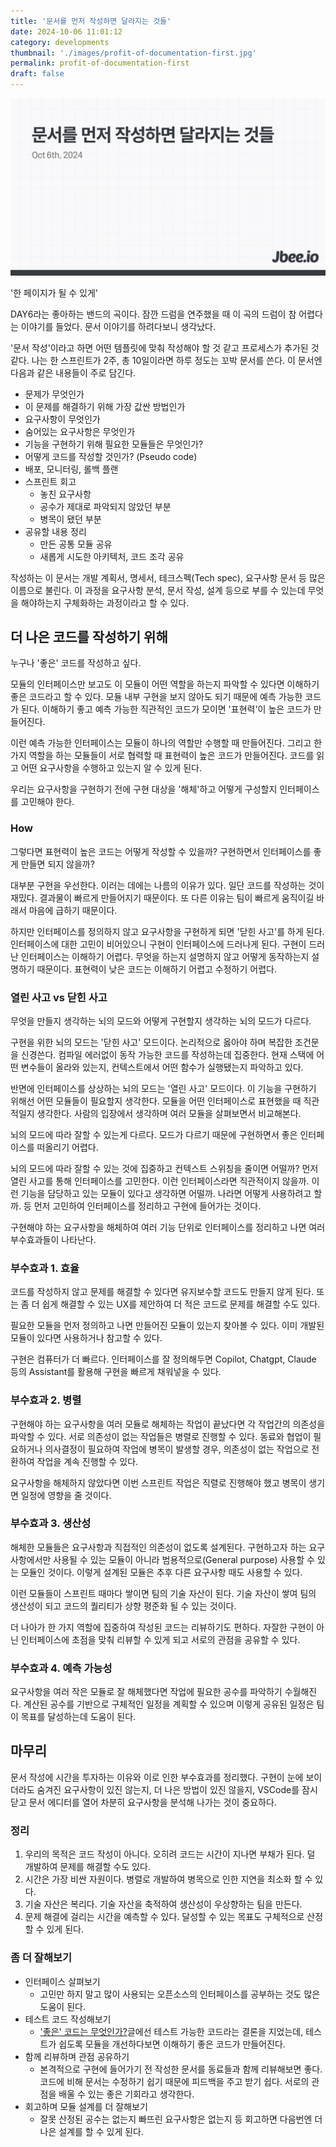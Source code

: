 ```yaml
---
title: '문서를 먼저 작성하면 달라지는 것들'
date: 2024-10-06 11:01:12
category: developments
thumbnail: './images/profit-of-documentation-first.jpg'
permalink: profit-of-documentation-first
draft: false
---
```


![profit-of-documentation-first](./images/profit-of-documentation-first.jpg)

'한 페이지가 될 수 있게'

DAY6라는 좋아하는 밴드의 곡이다. 잠깐 드럼을 연주했을 때 이 곡의 드럼이 참 어렵다는 이야기를 들었다. 문서 이야기를 하려다보니 생각났다.

'문서 작성'이라고 하면 어떤 템플릿에 맞춰 작성해야 할 것 같고 프로세스가 추가된 것 같다. 나는 한 스프린트가 2주, 총 10일이라면 하루 정도는 꼬박 문서를 쓴다. 이 문서엔 다음과 같은 내용들이 주로 담긴다.
- 문제가 무엇인가
- 이 문제를 해결하기 위해 가장 값싼 방법인가
- 요구사항이 무엇인가
- 숨어있는 요구사항은 무엇인가
- 기능을 구현하기 위해 필요한 모듈들은 무엇인가?
- 어떻게 코드를 작성할 것인가? (Pseudo code)
- 배포, 모니터링, 롤백 플랜
- 스프린트 회고
	- 놓친 요구사항
	- 공수가 제대로 파악되지 않았던 부분
	- 병목이 됐던 부분
- 공유할 내용 정리
	- 만든 공통 모듈 공유
	- 새롭게 시도한 아키텍처, 코드 조각 공유

작성하는 이 문서는 개발 계획서, 명세서, 테크스펙(Tech spec), 요구사항 문서 등 많은 이름으로 불린다. 이 과정을 요구사항 분석, 문서 작성, 설계 등으로 부를 수 있는데 무엇을 해야하는지 구체화하는 과정이라고 할 수 있다.

## 더 나은 코드를 작성하기 위해
누구나 '좋은' 코드를 작성하고 싶다.

모듈의 인터페이스만 보고도 이 모듈이 어떤 역할을 하는지 파악할 수 있다면 이해하기 좋은 코드라고 할 수 있다. 모듈 내부 구현을 보지 않아도 되기 때문에 예측 가능한 코드가 된다. 이해하기 좋고 예측 가능한 직관적인 코드가 모이면 '표현력'이 높은 코드가 만들어진다.

이런 예측 가능한 인터페이스는 모듈이 하나의 역할만 수행할 때 만들어진다. 그리고 한 가지 역할을 하는 모듈들이 서로 협력할 때 표현력이 높은 코드가 만들어진다. 코드를 읽고 어떤 요구사항을 수행하고 있는지 알 수 있게 된다.

우리는 요구사항을 구현하기 전에 구현 대상을 '해체'하고 어떻게 구성할지 인터페이스를 고민해야 한다.

### How
그렇다면 표현력이 높은 코드는 어떻게 작성할 수 있을까? 구현하면서 인터페이스를 좋게 만들면 되지 않을까?

대부분 구현을 우선한다. 이러는 데에는 나름의 이유가 있다. 일단 코드를 작성하는 것이 재밌다. 결과물이 빠르게 만들어지기 때문이다. 또 다른 이유는 팀이 빠르게 움직이길 바래서 마음에 급하기 때문이다.

하지만 인터페이스를 정의하지 않고 요구사항을 구현하게 되면 '닫힌 사고'를 하게 된다. 인터페이스에 대한 고민이 비어있으니 구현이 인터페이스에 드러나게 된다. 구현이 드러난 인터페이스는 이해하기 어렵다. 무엇을 하는지 설명하지 않고 어떻게 동작하는지 설명하기 때문이다. 표현력이 낮은 코드는 이해하기 어렵고 수정하기 어렵다.

### 열린 사고 vs 닫힌 사고
무엇을 만들지 생각하는 뇌의 모드와 어떻게 구현할지 생각하는 뇌의 모드가 다르다.

구현을 위한 뇌의 모드는 '닫힌 사고' 모드이다. 논리적으로 옳아야 하며 복잡한 조건문을 신경쓴다. 컴파일 에러없이 동작 가능한 코드를 작성하는데 집중한다. 현재 스택에 어떤 변수들이 올라와 있는지, 컨텍스트에서 어떤 함수가 실행됐는지 파악하고 있다.

반면에 인터페이스를 상상하는 뇌의 모드는 '열린 사고' 모드이다. 이 기능을 구현하기 위해선 어떤 모듈들이 필요할지 생각한다. 모듈을 어떤 인터페이스로 표현했을 때 직관적일지 생각한다. 사람의 입장에서 생각하며 여러 모듈을 살펴보면서 비교해본다.

뇌의 모드에 따라 잘할 수 있는게 다르다. 모드가 다르기 때문에 구현하면서 좋은 인터페이스를 떠올리기 어렵다.

뇌의 모드에 따라 잘할 수 있는 것에 집중하고 컨텍스트 스위칭을 줄이면 어떨까? 먼저 열린 사고를 통해 인터페이스를 고민한다. 이런 인터페이스라면 직관적이지 않을까. 이런 기능을 담당하고 있는 모듈이 있다고 생각하면 어떨까. 나라면 어떻게 사용하려고 할까. 등 먼저 고민하여 인터페이스를 정리하고 구현에 들어가는 것이다.

구현해야 하는 요구사항을 해체하여 여러 기능 단위로 인터페이스를 정리하고 나면 여러 부수효과들이 나타난다.

### 부수효과 1. 효율
코드를 작성하지 않고 문제를 해결할 수 있다면 유지보수할 코드도 만들지 않게 된다. 또는 좀 더 쉽게 해결할 수 있는 UX를 제안하여 더 적은 코드로 문제를 해결할 수도 있다.

필요한 모듈을 먼저 정의하고 나면 만들어진 모듈이 있는지 찾아볼 수 있다. 이미 개발된 모듈이 있다면 사용하거나 참고할 수 있다.

구현은 컴퓨터가 더 빠르다. 인터페이스를 잘 정의해두면 Copilot, Chatgpt, Claude 등의 Assistant를 활용해 구현을 빠르게 채워넣을 수 있다.

### 부수효과 2. 병렬
구현해야 하는 요구사항을 여러 모듈로 해체하는 작업이 끝났다면 각 작업간의 의존성을 파악할 수 있다. 서로 의존성이 없는 작업들은 병렬로 진행할 수 있다. 동료와 협업이 필요하거나 의사결정이 필요하여 작업에 병목이 발생할 경우, 의존성이 없는 작업으로 전환하여 작업을 계속 진행할 수 있다.

요구사항을 해체하지 않았다면 이번 스프린트 작업은 직렬로 진행해야 했고 병목이 생기면 일정에 영향을 줄 것이다.

### 부수효과 3. 생산성
해체한 모듈들은 요구사항과 직접적인 의존성이 없도록 설계된다. 구현하고자 하는 요구사항에서만 사용될 수 있는 모듈이 아니라 범용적으로(General purpose) 사용할 수 있는 모듈인 것이다. 이렇게 설계된 모듈은 추후 다른 요구사항 때도 사용할 수 있다.

이런 모듈들이 스프린트 때마다 쌓이면 팀의 기술 자산이 된다. 기술 자산이 쌓여 팀의 생산성이 되고 코드의 퀄리티가 상향 평준화 될 수 있는 것이다.

더 나아가 한 가지 역할에 집중하여 작성된 코드는 리뷰하기도 편하다. 자잘한 구현이 아닌 인터페이스에 초점을 맞춰 리뷰할 수 있게 되고 서로의 관점을 공유할 수 있다.

### 부수효과 4. 예측 가능성
요구사항을 여러 작은 모듈로 잘 해체했다면 작업에 필요한 공수를 파악하기 수월해진다. 계산된 공수를 기반으로 구체적인 일정을 계획할 수 있으며 이렇게 공유된 일정은 팀이 목표를 달성하는데 도움이 된다.

## 마무리
문서 작성에 시간을 투자하는 이유와 이로 인한 부수효과를 정리했다. 구현이 눈에 보이더라도 숨겨진 요구사항이 있진 않는지, 더 나은 방법이 있진 않을지, VSCode를 잠시 닫고 문서 에디터를 열어 차분히 요구사항을 분석해 나가는 것이 중요하다.

### 정리
1. 우리의 목적은 코드 작성이 아니다. 오히려 코드는 시간이 지나면 부채가 된다. 덜 개발하여 문제를 해결할 수도 있다.
2. 시간은 가장 비싼 자원이다. 병렬로 개발하여 병목으로 인한 지연을 최소화 할 수 있다.
3. 기술 자산은 복리다. 기술 자산을 축적하여 생산성이 우상향하는 팀을 만든다.
4. 문제 해결에 걸리는 시간을 예측할 수 있다. 달성할 수 있는 목표도 구체적으로 산정할 수 있게 된다.

### 좀 더 잘해보기
- 인터페이스 살펴보기
	- 고민만 하지 말고 많이 사용되는 오픈소스의 인터페이스를 공부하는 것도 많은 도움이 된다.
- 테스트 코드 작성해보기
	- ['좋은' 코드는 무엇인가?](https://jbee.io/articles/etc/%EC%A2%8B%EC%9D%80%20%EC%BD%94%EB%93%9C%EB%9E%80%20%EB%AC%B4%EC%97%87%EC%9D%BC%EA%B9%8C)글에선 테스트 가능한 코드라는 결론을 지었는데, 테스트가 쉽도록 모듈을 개선하다보면 이해하기 좋은 코드가 만들어진다. 
- 함께 리뷰하며 관점 공유하기
	- 본격적으로 구현에 들어가기 전 작성한 문서를 동료들과 함께 리뷰해보면 좋다. 코드에 비해 문서는 수정하기 쉽기 때문에 피드백을 주고 받기 쉽다. 서로의 관점을 배울 수 있는 좋은 기회라고 생각한다.
- 회고하며 모듈 설계를 더 잘해보기
	- 잘못 산정된 공수는 없는지 빠뜨린 요구사항은 없는지 등 회고하면 다음번엔 더 나은 설계를 할 수 있게 된다.
